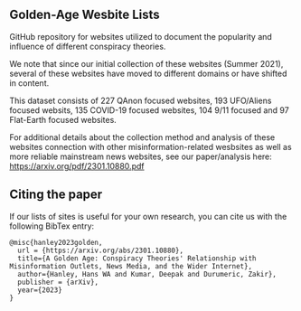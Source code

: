 ## Golden-Age Wesbite Lists
GitHub repository for websites utilized to document the popularity and influence of different conspiracy theories.

We note that since our initial collection of these websites (Summer 2021), several of these websites have moved to different domains or have shifted in content. 

This dataset consists of 227 QAnon focused websites, 193 UFO/Aliens focused websits, 135 COVID-19 focused websites, 104 9/11 focused and 97 Flat-Earth focused websites. 

For additional details about the collection method and analysis of these websites connection with other misinformation-related wesbsites as well as more reliable mainstream news websites, see our paper/analysis here: https://arxiv.org/pdf/2301.10880.pdf

## Citing the paper
If our lists of sites is useful for your own research, you can cite us with the following BibTex entry:

    @misc{hanley2023golden,
      url = {https://arxiv.org/abs/2301.10880},
      title={A Golden Age: Conspiracy Theories' Relationship with Misinformation Outlets, News Media, and the Wider Internet},
      author={Hanley, Hans WA and Kumar, Deepak and Durumeric, Zakir},
      publisher = {arXiv},
      year={2023}
    }
